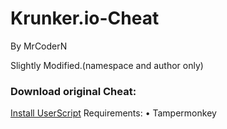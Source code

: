 # Krunker.io-Cheat
By MrCoderN

Slightly Modified.(namespace and author only)
### Download original Cheat:
[Install UserScript](https://github.com/MrCoderN/krunker.io-hack-cheat-mod/raw/master/krunkerhack.user.js)
Requirements: • Tampermonkey
